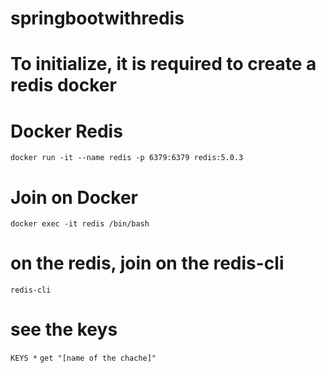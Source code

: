 # springbootwithredis
# To initialize, it is required to create a redis docker
# Docker Redis 
`docker run -it --name redis -p 6379:6379 redis:5.0.3`

# Join on Docker
`docker exec -it redis /bin/bash`

# on the redis, join on the redis-cli
`redis-cli` 

# see the keys
`KEYS *`
`get "[name of the chache]"`
